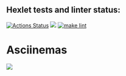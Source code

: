 ## Hexlet tests and linter status:
[![Actions Status](https://github.com/unInsomnia/backend-project-lvl1/workflows/hexlet-check/badge.svg)](https://github.com/unInsomnia/backend-project-lvl1/actions)
<a href="https://codeclimate.com/github/unInsomnia/backend-project-lvl1/maintainability"><img src="https://api.codeclimate.com/v1/badges/191820a66afdd965436a/maintainability" /></a>
[![make lint](https://github.com/unInsomnia/backend-project-lvl1/actions/workflows/makelint.yml/badge.svg)](https://github.com/unInsomnia/backend-project-lvl1/actions/workflows/makelint.yml)

# Asciinemas

<a href="https://asciinema.org/a/wFmtKK042OjGBRLoUE08jomzB" target="_blank"><img src="https://asciinema.org/a/wFmtKK042OjGBRLoUE08jomzB.svg" /></a>